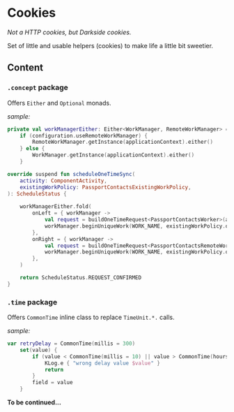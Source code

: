 # Cookies

*Not a HTTP cookies, but Darkside cookies.*

Set of little and usable helpers (cookies) to make life a little bit sweetier.


## Content

### `.concept` package

Offers `Either` and `Optional` monads.

_sample:_
```kotlin
private val workManagerEither: Either<WorkManager, RemoteWorkManager> =
    if (configuration.useRemoteWorkManager) {
        RemoteWorkManager.getInstance(applicationContext).either()
    } else {
        WorkManager.getInstance(applicationContext).either()
    }

override suspend fun scheduleOneTimeSync(
    activity: ComponentActivity,
    existingWorkPolicy: PassportContactsExistingWorkPolicy,
): ScheduleStatus {
    
    workManagerEither.fold(
        onLeft = { workManager ->
            val request = buildOneTimeRequest<PassportContactsWorker>(activity, isRemote = false)
            workManager.beginUniqueWork(WORK_NAME, existingWorkPolicy.oneTime, request).enqueue()
        },
        onRight = { workManager ->
            val request = buildOneTimeRequest<PassportContactsRemoteWorker>(activity, isRemote = true)
            workManager.beginUniqueWork(WORK_NAME, existingWorkPolicy.oneTime, request).enqueue()
        },
    )

    return ScheduleStatus.REQUEST_CONFIRMED
}
```


### `.time` package

Offers `CommonTime` inline class to replace `TimeUnit.*.` calls.

_sample:_
```kotlin
var retryDelay = CommonTime(millis = 300)
    set(value) {
        if (value < CommonTime(millis = 10) || value > CommonTime(hours = 24)) {
            KLog.e { "wrong delay value $value" }
            return
        }
        field = value
    }
```

__To be continued...__